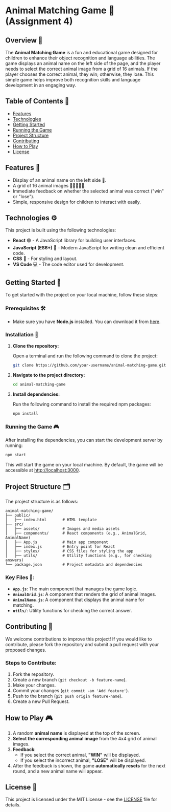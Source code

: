 # Animal Matching Game 🦁 (Assignment 4)

## Overview 🌟

The **Animal Matching Game** is a fun and educational game designed for children to enhance their object recognition and language abilities. The game displays an animal name on the left side of the page, and the player needs to select the correct animal image from a grid of 16 animals. If the player chooses the correct animal, they win; otherwise, they lose. This simple game helps improve both recognition skills and language development in an engaging way.

## Table of Contents 📑

- [Features](#features)
- [Technologies](#technologies)
- [Getting Started](#getting-started)
- [Running the Game](#running-the-game)
- [Project Structure](#project-structure)
- [Contributing](#contributing)
- [How to Play](#how-to-play)
- [License](#license)

## Features 🚀

- Display of an animal name on the left side 🦓.
- A grid of 16 animal images 🐶🐱🐘🐯🐵.
- Immediate feedback on whether the selected animal was correct ("win" or "lose").
- Simple, responsive design for children to interact with easily.

## Technologies ⚙️

This project is built using the following technologies:

- **React** 🟢 - A JavaScript library for building user interfaces.
- **JavaScript (ES6+)** 📜 - Modern JavaScript for writing clean and efficient code.
- **CSS** 🎨 - For styling and layout.
- **VS Code** 💻 - The code editor used for development.

## Getting Started 🏁

To get started with the project on your local machine, follow these steps:

### Prerequisites 🛠️

- Make sure you have **Node.js** installed. You can download it from [here](https://nodejs.org/).

### Installation 💾

1. **Clone the repository:**

   Open a terminal and run the following command to clone the project:

   ```bash
   git clone https://github.com/your-username/animal-matching-game.git
   ```

2. **Navigate to the project directory:**

   ```bash
   cd animal-matching-game
   ```

3. **Install dependencies:**

   Run the following command to install the required npm packages:

   ```bash
   npm install
   ```

### Running the Game 🎮

After installing the dependencies, you can start the development server by running:

```bash
npm start
```

This will start the game on your local machine. By default, the game will be accessible at [http://localhost:3000](http://localhost:3000).

## Project Structure 🗂️

The project structure is as follows:

```
animal-matching-game/
├── public/
│   ├── index.html       # HTML template
├── src/
│   ├── assets/          # Images and media assets
│   ├── components/      # React components (e.g., AnimalGrid, AnimalName)
│   ├── App.js           # Main app component
│   ├── index.js         # Entry point for React
│   ├── styles/          # CSS files for styling the app
│   ├── utils/           # Utility functions (e.g., for checking answers)
└── package.json         # Project metadata and dependencies
```

### Key Files 📂:

- **`App.js`**: The main component that manages the game logic.
- **`AnimalGrid.js`**: A component that renders the grid of animal images.
- **`AnimalName.js`**: A component that displays the animal name for matching.
- **`utils/`**: Utility functions for checking the correct answer.

## Contributing 🤝

We welcome contributions to improve this project! If you would like to contribute, please fork the repository and submit a pull request with your proposed changes.

### Steps to Contribute:

1. Fork the repository.
2. Create a new branch (`git checkout -b feature-name`).
3. Make your changes.
4. Commit your changes (`git commit -am 'Add feature'`).
5. Push to the branch (`git push origin feature-name`).
6. Create a new Pull Request.

## How to Play 🎮

1. A random **animal name** is displayed at the top of the screen.
2. **Select the corresponding animal image** from the 4x4 grid of animal images.
3. **Feedback**:
   - If you select the correct animal, **"WIN"** will be displayed.
   - If you select the incorrect animal, **"LOSE"** will be displayed.
4. After the feedback is shown, the game **automatically resets** for the next round, and a new animal name will appear.

## License 📄

This project is licensed under the MIT License - see the [LICENSE](LICENSE) file for details.
